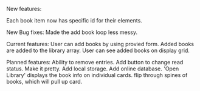 New features:

Each book item now has specific id for their elements.

New Bug fixes:
Made the add book loop less messy.

Current features:
User can add books by using provied form.
Added books are added to the library array.
User can see added books on display grid.

Planned features:
Ability to remove entries.
Add button to change read status.
Make it pretty.
Add local storage.
Add online database.
'Open Library' displays the book info on individual cards.
flip through spines of books, which will pull up card.